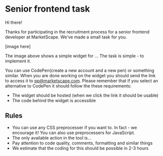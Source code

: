# Senior frontend task

Hi there!

Thanks for participating in the recruitment process for a senior frontend developer at MarketScape. We've made a small task for you.

[image here]

The image above shows a simple widget for ... The task is simple - to implement it.

You can use CodePen(create a new account and a new pen) or something similar. When you are done working on the widget you should send the link to access it to pp@marketscape.com. Please remember that if you select an alternative to CodePen it should follow the these requirements:

* The widget should be hosted (when we click the link it should be usable)
* The code behind the widget is accessible

## Rules 

* You can use any CSS preprocesser if you want to. In fact - we encourage it! You can also use preprocessers for JavaScript.
* The only available action in the tool is...
* Pay attention to code quality, comments, formatting and similar things
* We estimate that the coding for this should be possible in 2-3 hours

